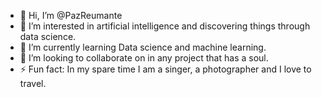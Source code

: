- 👋 Hi, I’m @PazReumante
- 👀 I’m interested in artificial intelligence and discovering things through data science.
- 🌱 I’m currently learning Data science and machine learning.
- 💞️ I’m looking to collaborate on in any project that has a soul. 
- ⚡ Fun fact: In my spare time I am a singer, a photographer and I love to travel.

<!---
PazReumante/PazReumante is a ✨ special ✨ repository because its `README.md` (this file) appears on your GitHub profile.
You can click the Preview link to take a look at your changes.
--->
